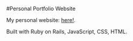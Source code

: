 #Personal Portfolio Website

My personal website: <a href="http://gracedo.com">here!</a>.

Built with Ruby on Rails, JavaScript, CSS, HTML.